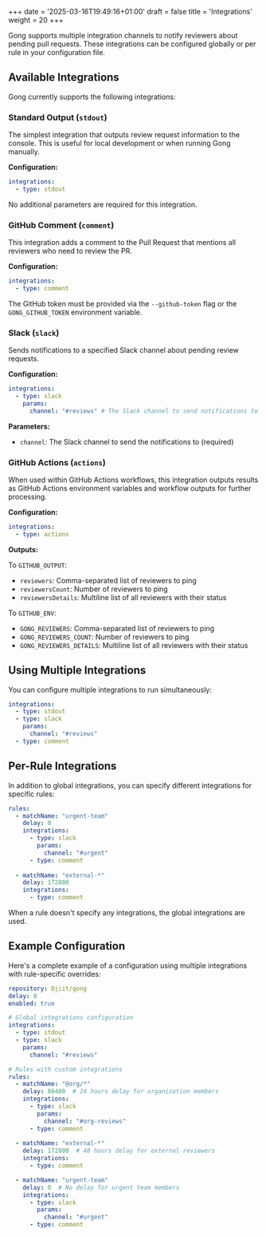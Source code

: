 +++
date = '2025-03-16T19:49:16+01:00'
draft = false
title = 'Integrations'
weight = 20
+++

Gong supports multiple integration channels to notify reviewers about pending pull requests. These integrations can be configured globally or per rule in your configuration file.

## Available Integrations

Gong currently supports the following integrations:

### Standard Output (`stdout`)

The simplest integration that outputs review request information to the console. This is useful for local development or when running Gong manually.

**Configuration:**
```yaml
integrations:
  - type: stdout
```

No additional parameters are required for this integration.

### GitHub Comment (`comment`)

This integration adds a comment to the Pull Request that mentions all reviewers who need to review the PR.

**Configuration:**
```yaml
integrations:
  - type: comment
```

The GitHub token must be provided via the `--github-token` flag or the `GONG_GITHUB_TOKEN` environment variable.

### Slack (`slack`)

Sends notifications to a specified Slack channel about pending review requests.

**Configuration:**
```yaml
integrations:
  - type: slack
    params:
      channel: "#reviews" # The Slack channel to send notifications to
```

**Parameters:**
- `channel`: The Slack channel to send the notifications to (required)

### GitHub Actions (`actions`)

When used within GitHub Actions workflows, this integration outputs results as GitHub Actions environment variables and workflow outputs for further processing.

**Configuration:**
```yaml
integrations:
  - type: actions
```

**Outputs:**

To `GITHUB_OUTPUT`:
- `reviewers`: Comma-separated list of reviewers to ping
- `reviewersCount`: Number of reviewers to ping
- `reviewersDetails`: Multiline list of all reviewers with their status

To `GITHUB_ENV`:
- `GONG_REVIEWERS`: Comma-separated list of reviewers to ping
- `GONG_REVIEWERS_COUNT`: Number of reviewers to ping
- `GONG_REVIEWERS_DETAILS`: Multiline list of all reviewers with their status

## Using Multiple Integrations

You can configure multiple integrations to run simultaneously:

```yaml
integrations:
  - type: stdout
  - type: slack
    params:
      channel: "#reviews"
  - type: comment
```

## Per-Rule Integrations

In addition to global integrations, you can specify different integrations for specific rules:

```yaml
rules:
  - matchName: "urgent-team"
    delay: 0
    integrations:
      - type: slack
        params:
          channel: "#urgent"
      - type: comment
  
  - matchName: "external-*"
    delay: 172800
    integrations:
      - type: comment
```

When a rule doesn't specify any integrations, the global integrations are used.

## Example Configuration

Here's a complete example of a configuration using multiple integrations with rule-specific overrides:

```yaml
repository: Djiit/gong
delay: 0
enabled: true

# Global integrations configuration
integrations:
  - type: stdout
  - type: slack
    params:
      channel: "#reviews" 

# Rules with custom integrations
rules:
  - matchName: "@org/*"
    delay: 86400  # 24 hours delay for organization members
    integrations:
      - type: slack
        params:
          channel: "#org-reviews"
      - type: comment
  
  - matchName: "external-*"
    delay: 172800  # 48 hours delay for external reviewers
    integrations: 
      - type: comment

  - matchName: "urgent-team" 
    delay: 0  # No delay for urgent team members
    integrations:
      - type: slack
        params:
          channel: "#urgent"
      - type: comment
